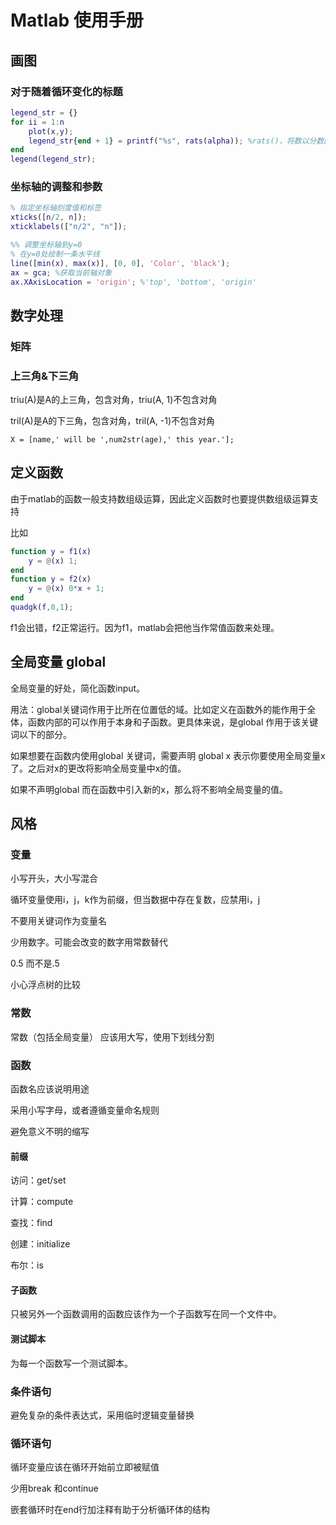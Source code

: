 # Matlab 使用手册

## 画图

### 对于随着循环变化的标题

```matlab
legend_str = {}
for ii = 1:n
	plot(x,y);
	legend_str{end + 1} = printf("%s", rats(alpha)); %rats()，将数以分数的形式输出
end
legend(legend_str);
```

### 坐标轴的调整和参数

```matlab
% 指定坐标轴刻度值和标签
xticks([n/2, n]);
xticklabels(["n/2", "n"]);

%% 调整坐标轴到y=0
% 在y=0处绘制一条水平线
line([min(x), max(x)], [0, 0], 'Color', 'black');
ax = gca; %获取当前轴对象
ax.XAxisLocation = 'origin'; %'top', 'bottom', 'origin'
```

## 数字处理

### 矩阵

### 上三角&下三角

triu(A)是A的上三角，包含对角，triu(A, 1)不包含对角

tril(A)是A的下三角，包含对角，tril(A, -1)不包含对角

```
X = [name,' will be ',num2str(age),' this year.'];
```



## 定义函数

由于matlab的函数一般支持数组级运算，因此定义函数时也要提供数组级运算支持

比如

```matlab
function y = f1(x)
	y = @(x) 1;
end
function y = f2(x)
	y = @(x) 0*x + 1;
end
quadgk(f,0,1);
```

f1会出错，f2正常运行。因为f1，matlab会把他当作常值函数来处理。

## 全局变量  global 

全局变量的好处，简化函数input。

用法：global关键词作用于比所在位置低的域。比如定义在函数外的能作用于全体，函数内部的可以作用于本身和子函数。更具体来说，是global 作用于该关键词以下的部分。

如果想要在函数内使用global 关键词，需要声明 global x 表示你要使用全局变量x了。之后对x的更改将影响全局变量中x的值。

如果不声明global 而在函数中引入新的x，那么将不影响全局变量的值。

## 风格

### 变量

小写开头，大小写混合

循环变量使用i，j，k作为前缀，但当数据中存在复数，应禁用i，j

不要用关键词作为变量名

少用数字。可能会改变的数字用常数替代

0.5 而不是.5

小心浮点树的比较

### 常数

常数（包括全局变量） 应该用大写，使用下划线分割

### 函数

函数名应该说明用途

采用小写字母，或者遵循变量命名规则

避免意义不明的缩写

#### 前缀

访问：get/set

计算：compute

查找：find

创建：initialize

布尔：is



#### 子函数

只被另外一个函数调用的函数应该作为一个子函数写在同一个文件中。

#### 测试脚本

为每一个函数写一个测试脚本。

### 条件语句

避免复杂的条件表达式，采用临时逻辑变量替换

### 循环语句

循环变量应该在循环开始前立即被赋值

少用break 和continue

嵌套循环时在end行加注释有助于分析循环体的结构
